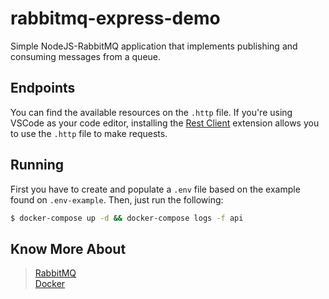# rabbitmq-express-demo

Simple NodeJS-RabbitMQ application that implements publishing and consuming messages from a queue.

## Endpoints
You can find the available resources on the `.http` file. If you're using VSCode as your code editor, installing the [Rest Client](https://marketplace.visualstudio.com/items?itemName=humao.rest-client) extension allows you to use the `.http` file to make requests.

## Running

First you have to create and populate a `.env` file based on the example found on `.env-example`. Then, just run the following:

```sh
$ docker-compose up -d && docker-compose logs -f api
```

## Know More About

> [RabbitMQ](https://www.rabbitmq.com)  
> [Docker](https://www.docker.com)
